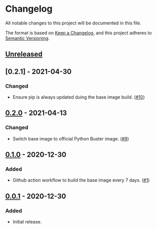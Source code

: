 # Changelog
All notable changes to this project will be documented in this file.

The format is based on [Keep a Changelog](https://keepachangelog.com/en/1.0.0/),
and this project adheres to [Semantic Versioning](https://semver.org/spec/v2.0.0.html).

## [Unreleased]

## [0.2.1] - 2021-04-30

### Changed

- Ensure pip is always updated duing the base image build. ([#10](https://github.com/glitchcrab/action-hass-check-config/pull/10))

## [0.2.0] - 2021-04-13

### Changed

- Switch base image to official Python Buster image. ([#9](https://github.com/glitchcrab/action-hass-check-config/pull/9))

## [0.1.0] - 2020-12-30

### Added

- Github action workflow to build the base image every 7 days. ([#1](https://github.com/glitchcrab/action-hass-check-config/pull/1))

## [0.0.1] - 2020-12-30

### Added

- Initial release.

[Unreleased]: https://github.com//glitchcrab/action-hass-check-config/compare/v0.2.0...HEAD
[0.2.0]: https://github.com/glitchcrab/action-hass-check-config/releases/tag/v0.2.0
[0.1.0]: https://github.com/glitchcrab/action-hass-check-config/releases/tag/v0.1.0
[0.0.1]: https://github.com/glitchcrab/action-hass-check-config/releases/tag/v0.0.1
